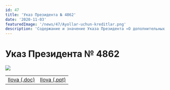 ```yaml
---
id: 47
title: 'Указ Президента № 4862'
date: '2020-11-03'
featuredImage: '/news/47/Ayollar-uchun-kreditlar.png'
description: 'Содержание и значение Указа Президента «О дополнительных мерах по совершенствованию системы предпринимательства и развитию предпринимательства».'
---
```


# Указ Президента № 4862

![](/news/47/Ayollar-uchun-kreditlar.png)

|                                                                             |                                                                 |
| --------------------------------------------------------------------------- | --------------------------------------------------------------- |
| <a href="/news/47/yoshlar-va-ayollar.docx" target="_blank">Ilova (.doc)</a> | <a href="/news/47/pf-4862.ppt" target="_blank">Ilova (.ppt)</a> |
